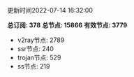 更新时间2022-07-14 16:32:00

**总订阅: 378**
**总节点: 15866**
**有效节点: 3779**
- v2ray节点: 2789
- ssr节点: 240
- trojan节点: 529
- ss节点: 219
